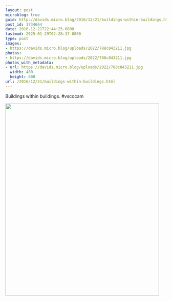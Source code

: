 ```yaml
---
layout: post
microblog: true
guid: http://davids.micro.blog/2016/12/21/buildings-within-buildings.html
post_id: 1734664
date: 2016-12-21T22:44:25-0800
lastmod: 2025-01-29T02:28:37-0800
type: post
images:
- https://davids.micro.blog/uploads/2022/788c843211.jpg
photos:
- https://davids.micro.blog/uploads/2022/788c843211.jpg
photos_with_metadata:
- url: https://davids.micro.blog/uploads/2022/788c843211.jpg
  width: 480
  height: 600
url: /2016/12/21/buildings-within-buildings.html
---
```

Buildings within buildings. #vscocam

<img src="/uploads/2022/788c843211.jpg" width="480" height="600" alt="">
